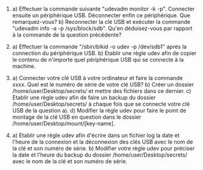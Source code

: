 1) a) Effectuer la commande suivante "udevadm monitor -k -p". Connecter ensuite un périphérique USB. Déconnecter enfin ce périphérique. Que remarquez-vous? 
   b) Reconnecter la clé USB et exécuter la commande "udevadm info -a -p /sys/block/sdb". Qu'en déduisez-vous par rapport à la commande de la question précédente? 

2) a) Effectuer la commande "/sbin/blkid -o udev -p /dev/sdb1" après la connection du périphérique USB. 
   b) Etablir une règle udev afin de copier le contenu de n'importe quel périphérique USB qui se connecte à la 
      machine.  

3) a) Connecter votre clé USB à votre ordinateur et faire la commande xxxx. Quel est le numéro de série de votre 
      clé USB? 
   b) Créer un dossier /home/user/Desktop/secrets/ et mettre des fichiers dans ce dernier. 
   c) Etablir une règle udev afin de faire un backup du dossier /home/user/Desktop/secrets/ à chaque fois 
      que se connecte votre clé USB de la question a).
   d) Modifier la règle udev pour faire le point de montage de la clé USB en question dans le dossier /home/user/Desktop/mount/[key-name].

4) a) Etablir une règle udev afin d'écrire dans un fichier log la date et l'heure de la connexion et la déconnexion
      des clés USB avec le nom de la clé et son numéro de série.
   b) Modifier votre règle udev pour préciser la date et l'heure du backup du dossier /home/user/Desktop/secrets/ avec le 
      nom de la clé et son numéro de série.